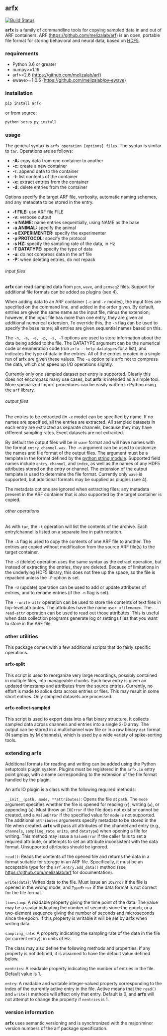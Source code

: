 ## arfx

[![Build Status](https://travis-ci.org/melizalab/arfx.png?branch=master)](https://travis-ci.org/melizalab/arfx)

**arfx** is a family of commandline tools for copying sampled data in and out of ARF
containers. ARF (<https://github.com/melizalab/arf>)
is an open, portable file format for storing behavioral and neural data, based
on [HDF5](http://www.hdfgroup.org/HDF5).

### requirements

-   Python 3.6 or greater
-   numpy>=1.19
-   arf>=2.6 (<https://github.com/melizalab/arf>)
-   ewave>=1.0.5 (<https://github.com/melizalab/py-ewave>)

### installation

```bash
pip install arfx
```

or from source:

```bash
python setup.py install
```

### usage

The general syntax is `arfx operation [options] files`. The syntax is similar to `tar`. Operations are as
follows:

-   **-A:** copy data from one container to another
-   **-c:** create a new container
-   **-r:** append data to the container
-   **-t:** list contents of the container
-   **-x:** extract entries from the container
-   **-d:** delete entries from the container

Options specify the target ARF file, verbosity, automatic naming schemes, and
any metadata to be stored in the entry.

-   **-f FILE:** use ARF file FILE
-   **-v:** verbose output
-   **-n NAME:** name entries sequentially, using NAME as the base
-   **-a ANIMAL:** specify the animal
-   **-e EXPERIMENTER:** specify the experimenter
-   **-p PROTOCOL:** specify the protocol
-   **-s HZ:** specify the sampling rate of the data, in Hz
-   **-T DATATYPE:** specify the type of data
-   **-u:** do not compress data in the arf file
-   **-P:** when deleting entries, do not repack

###### input files

**arfx** can read sampled data from `pcm`, `wave`, and `pcmseq2` files. Support
for additional file formats can be added as plugins (see 4).

When adding data to an ARF container (`-c` and `-r` modes), the input files are
specified on the command line, and added in the order given. By default, entries
are given the same name as the input file, minus the extension; however, if the
input file has more than one entry, they are given an additional numerical
extension. To override this, the `-n` flag can be used to specify the base name;
all entries are given sequential names based on this.

The `-n, -a, -e, -p, -s, -T` options are used to store information about the
data being added to the file. The DATATYPE argument can be the numerical code or
enumeration code (run `arfx --help-datatypes` for a list), and indicates the
type of data in the entries. All of the entries created in a single run of arfx
are given these values. The `-u` option tells arfx not to compress the data,
which can speed up I/O operations slightly.

Currently only one sampled dataset per entry is supported. Clearly this does not
encompass many use cases, but **arfx** is intended as a simple tool. More
specialized import procedures can be easily written in Python using the `arf`
library.

###### output files

The entries to be extracted (in `-x` mode) can be specified by name. If no names
are specified, all the entries are extracted. All sampled datasets in each entry
are extracted as separate channels, because they may have different sampling
rates.  Event datasets are not extracted.

By default the output files will be in `wave` format and will have names with
the format `entry_channel.wav`. The `-n` argument can be used to customize the
names and file format of the output files. The argument must be a template in
the format defined by the [python string module](http://docs.python.org/library/string.html###format-specification-mini-language). Supported field names include
`entry`, `channel`, and `index`, as well as the names of any HDF5 attributes
stored on the entry or channel.  The extension of the output template is used
to determine the file format.  Currently only `wave` is supported, but
additional formats may be supplied as plugins (see 4).

The metadata options are ignored when extracting files; any metadata present in
the ARF container that is also supported by the target container is copied.

###### other operations

As with `tar`, the `-t` operation will list the contents of the
archive. Each entry/channel is listed on a separate line in path notation.

The `-A` flag is used to copy the contents of one ARF file to another. The
entries are copied without modification from the source ARF file(s) to the
target container.

The `-d` (delete) operation uses the same syntax as the extract operation, but
instead of extracting the entries, they are deleted. Because of limitations in
the underlying HDF5 library, this does not free up the space, so the file is
repacked unless the `-P` option is set.

The `-U` (update) operation can be used to add or update attributes of entries,
and to rename entries (if the `-n` flag is set).

The `--write-attr` operation can be used to store the contents of text files in top-level attributes. The attributes have the name `user_<filename>`. The `--read-attr` operation can be used to read out those attributes. This is useful when data collection programs generate log or settings files that you want to store in the ARF file.

### other utilities

This package comes with a few additional scripts that do fairly specific operations.

#### arfx-split

This script is used to reorganize very large recordings, possibly contained in multiple files, into manageable chunks. Each new entry is given an updated timestamp and attributes from the source entries. Currently, no effort is made to splice data across entries or files. This may result in some short
entries. Only sampled datasets are processed.

#### arfx-collect-sampled

This script is used to export data into a flat binary structure. It collects sampled data across channels and entries into a single 2-D array. The output can be stored in a multichannel wav file or in a raw binary `dat` format (N samples by M channels), which is used by a wide variety of spike-sorting tools.

### extending arfx

Additional formats for reading and writing can be added using the Python
setuptools plugin system. Plugins must be registered in the `arfx.io` entry
point group, with a name corresponding to the extension of the file format
handled by the plugin.

An arfx IO plugin is a class with the following required methods:

`__init__(path, mode, **attributes)`: Opens the file at `path`. The `mode`
argument specifies whether the file is opened for reading (`r`), writing (`w`),
or appending (`a`). Must throw an `IOError` if the file does not exist or cannot
be created, and a `ValueError` if the specified value for `mode` is not
supported. The additional `attributes` arguments specify metadata to be stored
in the file when created. **arfx** will pass all attributes of the channel and
entry (e.g., `channels`, `sampling_rate`, `units`, and `datatype`) when opening a file for writing. This method may issue a `ValueError` if the
caller fails to set a required attribute, or attempts to set an attribute
inconsistent with the data format. Unsupported attributes should be ignored.

`read()`: Reads the contents of the opened file and returns the data in a format suitable
for storage in an ARF file. Specifically, it must be an acceptable type for the
`arf.entry.add_data()` method (see <https://github.com/melizalab/arf> for
documentation).

`write(data)`: Writes data to the file. Must issue an `IOError` if the file is opened in the
wrong mode, and `TypeError` if the data format is not correct for the file
format.

`timestamp`: A readable property giving the time point of the data. The value may be a scalar
indicating the number of seconds since the epoch, or a two-element sequence
giving the number of seconds and microseconds since the epoch. If this property
is writable it will be set by **arfx** when writing data.

`sampling_rate`: A property indicating the sampling rate of the data in the file (or current
entry), in units of Hz.

The class may also define the following methods and properties. If any property
is not defined, it is assumed to have the default value defined below.

`nentries`: A readable property indicating the number of entries in the file. Default value
is 1.

`entry`: A readable and writable integer-valued property corresponding to the
index of the currently active entry in the file. Active means that the `read()`
and `write()` methods will affect only that entry. Default is 0, and **arfx**
will not attempt to change the property if `nentries` is 1.

### version information

**arfx** uses semantic versioning and is synchronized with the major/minor version
numbers of the arf package specification.
